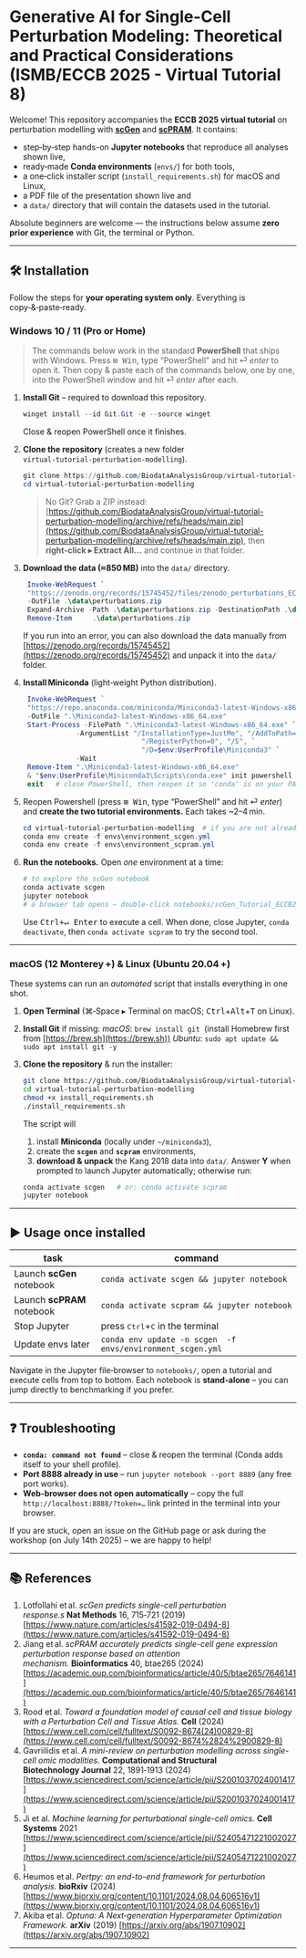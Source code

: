 # Generative AI for Single-Cell Perturbation Modeling: Theoretical and Practical Considerations (ISMB/ECCB 2025 - Virtual Tutorial 8)

Welcome! This repository accompanies the **ECCB 2025 virtual tutorial** on perturbation modelling with [**scGen**](https://github.com/theislab/scgen) and [**scPRAM**](https://github.com/jiang-q19/scPRAM). It contains:
* step‑by‑step hands-on **Jupyter notebooks** that reproduce all analyses shown live,
* ready‑made **Conda environments** (`envs/`) for both tools,
* a one‑click installer script (`install_requirements.sh`) for macOS and Linux, 
* a PDF file of the presentation shown live and
* a `data/` directory that will contain the datasets used in the tutorial.

Absolute beginners are welcome — the instructions below assume **zero prior experience** with Git, the terminal or Python.

---

## 🛠️ Installation

Follow the steps for **your operating system only**. Everything is copy‑&‑paste‑ready.

### Windows 10 / 11 (Pro or Home)

> The commands below work in the standard **PowerShell** that ships with Windows. Press <kbd>⊞ Win</kbd>, type “PowerShell” and hit ⏎ *enter* to open it. Then copy & paste each of the commands below, one by one, into the PowerShell window and hit ⏎ *enter* after each.

1. **Install Git** – required to download this repository.

   ```powershell
   winget install --id Git.Git -e --source winget
   ```

   Close & reopen PowerShell once it finishes.

2. **Clone the repository** (creates a new folder `virtual‑tutorial‑perturbation‑modelling`).

   ```powershell
   git clone https://github.com/BiodataAnalysisGroup/virtual-tutorial-perturbation-modelling.git
   cd virtual-tutorial-perturbation-modelling
   ```

   > No Git? Grab a ZIP instead: [https://github.com/BiodataAnalysisGroup/virtual-tutorial-perturbation-modelling/archive/refs/heads/main.zip](https://github.com/BiodataAnalysisGroup/virtual-tutorial-perturbation-modelling/archive/refs/heads/main.zip), then **right‑click ▸ Extract All…** and continue in that folder.

3. **Download the data (≈850 MB)** into the `data/` directory.

   ```powershell
    Invoke-WebRequest `
    "https://zenodo.org/records/15745452/files/zenodo_perturbations_ECCB2025.zip?download=1" `
    -OutFile .\data\perturbations.zip
    Expand-Archive -Path .\data\perturbations.zip -DestinationPath .\data -Force
    Remove-Item     .\data\perturbations.zip
   ```
    If you run into an error, you can also download the data manually from [https://zenodo.org/records/15745452](https://zenodo.org/records/15745452) and unpack it into the `data/` folder.

4. **Install Miniconda** (light‑weight Python distribution).

   ```powershell
    Invoke-WebRequest `
    "https://repo.anaconda.com/miniconda/Miniconda3-latest-Windows-x86_64.exe" `
    -OutFile ".\Miniconda3-latest-Windows-x86_64.exe"
    Start-Process -FilePath ".\Miniconda3-latest-Windows-x86_64.exe" `
                -ArgumentList "/InstallationType=JustMe", "/AddToPath=0", `
                                "/RegisterPython=0", "/S", `
                                "/D=$env:UserProfile\Miniconda3" `
                -Wait
    Remove-Item ".\Miniconda3-latest-Windows-x86_64.exe"
    & "$env:UserProfile\Miniconda3\Scripts\conda.exe" init powershell # initialise Conda for PowerShell
    exit   # close PowerShell, then reopen it so 'conda' is on your PATH
   ```

5. Reopen Powershell (press <kbd>⊞ Win</kbd>, type “PowerShell” and hit ⏎ *enter*) and **create the two tutorial environments.**  Each takes \~2–4 min.

   ```powershell
   cd virtual-tutorial-perturbation-modelling  # if you are not already inside
   conda env create -f envs\environment_scgen.yml
   conda env create -f envs\environment_scpram.yml
   ```

6. **Run the notebooks.**  Open *one* environment at a time:

   ```powershell
   # to explore the scGen notebook
   conda activate scgen
   jupyter notebook
   # a browser tab opens – double‑click notebooks/scGen_Tutorial_ECCB2025.ipynb
   ```

   Use <kbd>Ctrl+↵ Enter</kbd> to execute a cell. When done, close Jupyter, `conda deactivate`, then `conda activate scpram` to try the second tool.

---

### macOS (12 Monterey +) & Linux (Ubuntu 20.04 +)

These systems can run an *automated* script that installs everything in one shot.

1. **Open Terminal** (⌘‑Space ▸ Terminal on macOS; <kbd>Ctrl</kbd>+<kbd>Alt</kbd>+<kbd>T</kbd> on Linux).
2. **Install Git** if missing:
   *macOS*: `brew install git`  (install Homebrew first from [https://brew.sh](https://brew.sh))
   *Ubuntu*: `sudo apt update && sudo apt install git -y`
3. **Clone the repository** & run the installer:

   ```bash
   git clone https://github.com/BiodataAnalysisGroup/virtual-tutorial-perturbation-modelling.git
   cd virtual-tutorial-perturbation-modelling
   chmod +x install_requirements.sh
   ./install_requirements.sh
   ```

   The script will

   1. install **Miniconda** (locally under `~/miniconda3`),
   2. create the **`scgen`** and **`scpram`** environments,
   3. **download & unpack** the Kang 2018 data into `data/`.
      Answer **Y** when prompted to launch Jupyter automatically; otherwise run:

   ```bash
   conda activate scgen   # or: conda activate scpram
   jupyter notebook
   ```

---

## ▶️ Usage once installed

| task                       | command                                                    |
| -------------------------- | ---------------------------------------------------------- |
| Launch **scGen** notebook  | `conda activate scgen && jupyter notebook`                 |
| Launch **scPRAM** notebook | `conda activate scpram && jupyter notebook`                |
| Stop Jupyter               | press <kbd>Ctrl</kbd>+<kbd>C</kbd> in the terminal         |
| Update envs later          | `conda env update -n scgen  -f envs/environment_scgen.yml` |

Navigate in the Jupyter file‑browser to `notebooks/`, open a tutorial and execute cells from top to bottom. Each notebook is **stand‑alone** – you can jump directly to benchmarking if you prefer.

---

## ❓ Troubleshooting

* **`conda: command not found`** – close & reopen the terminal (Conda adds itself to your shell profile).
* **Port 8888 already in use** – run `jupyter notebook --port 8889` (any free port works).
* **Web‑browser does not open automatically** – copy the full `http://localhost:8888/?token=…` link printed in the terminal into your browser.

If you are stuck, open an issue on the GitHub page or ask during the workshop (on July 14th 2025) – we are happy to help!

---

## 📚 References

1. Lotfollahi et al. *scGen predicts single-cell perturbation response.s* **Nat Methods** 16, 715‑721 (2019) [https://www.nature.com/articles/s41592-019-0494-8](https://www.nature.com/articles/s41592-019-0494-8)
2. Jiang et al. *scPRAM accurately predicts single-cell gene expression perturbation response based on attention mechanism.* **Bioinformatics** 40, btae265 (2024) [https://academic.oup.com/bioinformatics/article/40/5/btae265/7646141](https://academic.oup.com/bioinformatics/article/40/5/btae265/7646141)
3. Rood et al. *Toward a foundation model of causal cell and tissue biology with a Perturbation Cell and Tissue Atlas.* **Cell** (2024) [https://www.cell.com/cell/fulltext/S0092-8674(24)00829-8](https://www.cell.com/cell/fulltext/S0092-8674%2824%2900829-8)
4. Gavriilidis et al. *A mini-review on perturbation modelling across single-cell omic modalities.* **Computational and Structural Biotechnology Journal** 22, 1891‑1913 (2024) [https://www.sciencedirect.com/science/article/pii/S2001037024001417](https://www.sciencedirect.com/science/article/pii/S2001037024001417)
5. Ji et al. *Machine learning for perturbational single-cell omics.* **Cell Systems** 2021 [https://www.sciencedirect.com/science/article/pii/S2405471221002027](https://www.sciencedirect.com/science/article/pii/S2405471221002027)
6. Heumos et al. *Pertpy: an end-to-end framework for perturbation analysis.* **bioRxiv** (2024) [https://www.biorxiv.org/content/10.1101/2024.08.04.606516v1](https://www.biorxiv.org/content/10.1101/2024.08.04.606516v1)
7. Akiba et al. *Optuna: A Next‑generation Hyperparameter Optimization Framework.* **arXiv** (2019) [https://arxiv.org/abs/1907.10902](https://arxiv.org/abs/1907.10902)

---